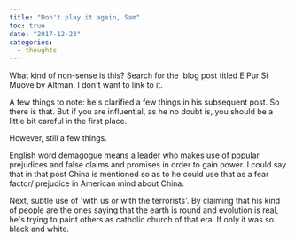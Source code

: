 ```yaml
---
title: "Don't play it again, Sam"
toc: true
date: "2017-12-23"
categories: 
  - thoughts
---
```


What kind of non-sense is this? Search for the  blog post titled E Pur Si Muove by Altman. I don't want to link to it.

A few things to note: he's clarified a few things in his subsequent post. So there is that. But if you are influential, as he no doubt is, you should be a little bit careful in the first place.

However, still a few things.

English word demagogue means a leader who makes use of popular prejudices and false claims and promises in order to gain power. I could say that in that post China is mentioned so as to he could use that as a fear factor/ prejudice in American mind about China.

Next, subtle use of 'with us or with the terrorists'. By claiming that his kind of people are the ones saying that the earth is round and evolution is real, he's trying to paint others as catholic church of that era. If only it was so black and white.
